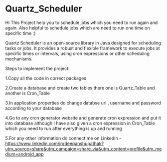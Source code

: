 # Quartz_Scheduler

Hi This Project help you to schedule jobs which you need to run again and again. Also helpful to schedule jobs which are need to run one time on specific time :)

Quartz Scheduler is an open-source library in Java designed for scheduling tasks or jobs. It provides a robust and flexible framework to execute jobs at specific times or intervals, using cron expressions or other scheduling mechanisms.


Steps to implement the project:

1.Copy all the code in correct packages

2.Create a database and create two tables there one is Quartz_Table and another is Cron_Table

3.In application properties do change databse url , username and password according to your database

4.Go to any cron generator website and generate cron expression and put it into database although I have also given a cron expression in Cron_Table which you need to run after everything is up and running

5.For any other information do connect me on LinkedIn - https://www.linkedin.com/in/deepanshupathak?utm_source=share&utm_campaign=share_via&utm_content=profile&utm_medium=android_app 

